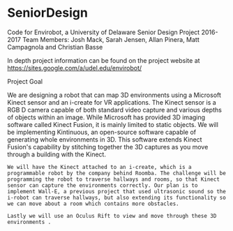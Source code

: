 # SeniorDesign

Code for Envirobot, a University of Delaware Senior Design Project 2016-2017
Team Members: Josh Mack, Sarah Jensen, Allan Pinera, Matt Campagnola and Christian Basse

In depth project information can be found on the project website at https://sites.google.com/a/udel.edu/envirobot/


Project Goal

We are designing a robot that can map 3D environments using  a Microsoft Kinect sensor and an i-create for VR applications. The Kinect sensor is a RGB D camera capable of both standard video capture and various depths of objects within an image. While Microsoft has provided 3D imaging software called Kinect Fusion, it is mainly limited to static objects. We will be implementing Kintinuous, an open-source software capable of generating whole environments in 3D. This software extends Kinect Fusion's capability by stitching together the 3D captures as you move through a building with the Kinect. 
 
    We will have the Kinect attached to an i-create, which is a programmable robot by the company behind Roomba. The challenge will be programming the robot to traverse hallways and rooms, so that Kinect sensor can capture the environments correctly. Our plan is to implement Wall-E, a previous project that used ultrasonic sound so the i-robot can traverse hallways, but also extending its functionality so we can move about a room which contains more obstacles.
 
    Lastly we will use an Oculus Rift to view and move through these 3D environments .
